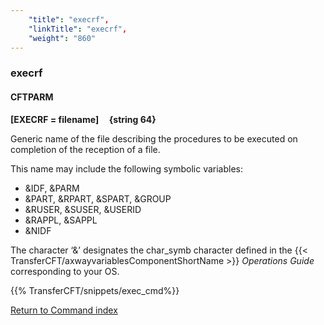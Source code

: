 ```yaml
---
    "title": "execrf",
    "linkTitle": "execrf",
    "weight": "860"
---
```

<span id="execrf"></span>

### execrf

<span id="execrf_CFTPARM"></span>

#### CFTPARM

****[EXECRF = filename]     {string 64}****

Generic name of the file describing the procedures to be executed on
completion of the reception of a file.

This name may include the following symbolic variables:

- &IDF, &PARM
- &PART, &RPART,
    &SPART, &GROUP
- &RUSER, &SUSER,
    &USERID
- &RAPPL, &SAPPL
- &NIDF

The character ‘&’ designates the char_symb character defined in
the {{< TransferCFT/axwayvariablesComponentShortName  >}} *Operations Guide* corresponding to your OS.

{{% TransferCFT/snippets/exec_cmd%}}

[Return to Command index](../../)
